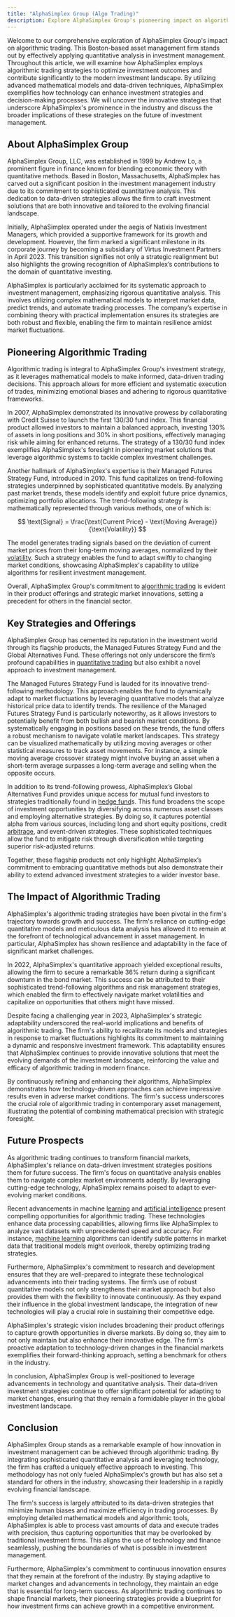 ```yaml
---
title: "AlphaSimplex Group (Algo Trading)"
description: Explore AlphaSimplex Group's pioneering impact on algorithmic trading, utilizing quantitative analysis to optimize investment strategies. This Boston-based firm, established in 1999, employs advanced mathematical models for dynamic market adaptation, emphasizing systematic and data-driven investment techniques. Learn how AlphaSimplex's flagship products, like the Managed Futures Strategy Fund, capture market trends and diversify portfolios, positioning the firm as a leader in quantitative asset management and setting a benchmark for innovation in financial markets.
---
```






Welcome to our comprehensive exploration of AlphaSimplex Group's impact on algorithmic trading. This Boston-based asset management firm stands out by effectively applying quantitative analysis in investment management. Throughout this article, we will examine how AlphaSimplex employs algorithmic trading strategies to optimize investment outcomes and contribute significantly to the modern investment landscape. By utilizing advanced mathematical models and data-driven techniques, AlphaSimplex exemplifies how technology can enhance investment strategies and decision-making processes. We will uncover the innovative strategies that underscore AlphaSimplex's prominence in the industry and discuss the broader implications of these strategies on the future of investment management.


## About AlphaSimplex Group

AlphaSimplex Group, LLC, was established in 1999 by Andrew Lo, a prominent figure in finance known for blending economic theory with quantitative methods. Based in Boston, Massachusetts, AlphaSimplex has carved out a significant position in the investment management industry due to its commitment to sophisticated quantitative analysis. This dedication to data-driven strategies allows the firm to craft investment solutions that are both innovative and tailored to the evolving financial landscape.

Initially, AlphaSimplex operated under the aegis of Natixis Investment Managers, which provided a supportive framework for its growth and development. However, the firm marked a significant milestone in its corporate journey by becoming a subsidiary of Virtus Investment Partners in April 2023. This transition signifies not only a strategic realignment but also highlights the growing recognition of AlphaSimplex’s contributions to the domain of quantitative investing.

AlphaSimplex is particularly acclaimed for its systematic approach to investment management, emphasizing rigorous quantitative analysis. This involves utilizing complex mathematical models to interpret market data, predict trends, and automate trading processes. The company’s expertise in combining theory with practical implementation ensures its strategies are both robust and flexible, enabling the firm to maintain resilience amidst market fluctuations.


## Pioneering Algorithmic Trading

Algorithmic trading is integral to AlphaSimplex Group's investment strategy, as it leverages mathematical models to make informed, data-driven trading decisions. This approach allows for more efficient and systematic execution of trades, minimizing emotional biases and adhering to rigorous quantitative frameworks.

In 2007, AlphaSimplex demonstrated its innovative prowess by collaborating with Credit Suisse to launch the first 130/30 fund index. This financial product allowed investors to maintain a balanced approach, investing 130% of assets in long positions and 30% in short positions, effectively managing risk while aiming for enhanced returns. The strategy of a 130/30 fund index exemplifies AlphaSimplex's foresight in pioneering market solutions that leverage algorithmic systems to tackle complex investment challenges.

Another hallmark of AlphaSimplex's expertise is their Managed Futures Strategy Fund, introduced in 2010. This fund capitalizes on trend-following strategies underpinned by sophisticated quantitative models. By analyzing past market trends, these models identify and exploit future price dynamics, optimizing portfolio allocations. The trend-following strategy is mathematically represented through various methods, one of which is:

$$
\text{Signal} = \frac{\text{Current Price} - \text{Moving Average}}{\text{Volatility}}
$$

The model generates trading signals based on the deviation of current market prices from their long-term moving averages, normalized by their [volatility](/wiki/volatility-trading-strategies). Such a strategy enables the fund to adapt swiftly to changing market conditions, showcasing AlphaSimplex's capability to utilize algorithms for resilient investment management.

Overall, AlphaSimplex Group's commitment to [algorithmic trading](/wiki/algorithmic-trading) is evident in their product offerings and strategic market innovations, setting a precedent for others in the financial sector.


## Key Strategies and Offerings

AlphaSimplex Group has cemented its reputation in the investment world through its flagship products, the Managed Futures Strategy Fund and the Global Alternatives Fund. These offerings not only underscore the firm’s profound capabilities in [quantitative trading](/wiki/quantitative-trading) but also exhibit a novel approach to investment management.

The Managed Futures Strategy Fund is lauded for its innovative trend-following methodology. This approach enables the fund to dynamically adapt to market fluctuations by leveraging quantitative models that analyze historical price data to identify trends. The resilience of the Managed Futures Strategy Fund is particularly noteworthy, as it allows investors to potentially benefit from both bullish and bearish market conditions. By systematically engaging in positions based on these trends, the fund offers a robust mechanism to navigate volatile market landscapes. This strategy can be visualized mathematically by utilizing moving averages or other statistical measures to track asset movements. For instance, a simple moving average crossover strategy might involve buying an asset when a short-term average surpasses a long-term average and selling when the opposite occurs.

In addition to its trend-following prowess, AlphaSimplex’s Global Alternatives Fund provides unique access for mutual fund investors to strategies traditionally found in [hedge fund](/wiki/hedge-fund-trading-strategies)s. This fund broadens the scope of investment opportunities by diversifying across numerous asset classes and employing alternative strategies. By doing so, it captures potential alpha from various sources, including long and short equity positions, credit [arbitrage](/wiki/arbitrage), and event-driven strategies. These sophisticated techniques allow the fund to mitigate risk through diversification while targeting superior risk-adjusted returns.

Together, these flagship products not only highlight AlphaSimplex’s commitment to embracing quantitative methods but also demonstrate their ability to extend advanced investment strategies to a wider investor base.


## The Impact of Algorithmic Trading

AlphaSimplex's algorithmic trading strategies have been pivotal in the firm's trajectory towards growth and success. The firm's reliance on cutting-edge quantitative models and meticulous data analysis has allowed it to remain at the forefront of technological advancement in asset management. In particular, AlphaSimplex has shown resilience and adaptability in the face of significant market challenges.

In 2022, AlphaSimplex's quantitative approach yielded exceptional results, allowing the firm to secure a remarkable 36% return during a significant downturn in the bond market. This success can be attributed to their sophisticated trend-following algorithms and risk management strategies, which enabled the firm to effectively navigate market volatilities and capitalize on opportunities that others might have missed.

Despite facing a challenging year in 2023, AlphaSimplex's strategic adaptability underscored the real-world implications and benefits of algorithmic trading. The firm's ability to recalibrate its models and strategies in response to market fluctuations highlights its commitment to maintaining a dynamic and responsive investment framework. This adaptability ensures that AlphaSimplex continues to provide innovative solutions that meet the evolving demands of the investment landscape, reinforcing the value and efficacy of algorithmic trading in modern finance.

By continuously refining and enhancing their algorithms, AlphaSimplex demonstrates how technology-driven approaches can achieve impressive results even in adverse market conditions. The firm's success underscores the crucial role of algorithmic trading in contemporary asset management, illustrating the potential of combining mathematical precision with strategic foresight.


## Future Prospects

As algorithmic trading continues to transform financial markets, AlphaSimplex's reliance on data-driven investment strategies positions them for future success. The firm's focus on quantitative analysis enables them to navigate complex market environments adeptly. By leveraging cutting-edge technology, AlphaSimplex remains poised to adapt to ever-evolving market conditions. 

Recent advancements in machine l[earning](/wiki/earning-announcement) and [artificial intelligence](/wiki/ai-artificial-intelligence) present compelling opportunities for algorithmic trading. These technologies enhance data processing capabilities, allowing firms like AlphaSimplex to analyze vast datasets with unprecedented speed and accuracy. For instance, [machine learning](/wiki/machine-learning) algorithms can identify subtle patterns in market data that traditional models might overlook, thereby optimizing trading strategies.

Furthermore, AlphaSimplex's commitment to research and development ensures that they are well-prepared to integrate these technological advancements into their trading systems. The firm’s use of robust quantitative models not only strengthens their market approach but also provides them with the flexibility to innovate continuously. As they expand their influence in the global investment landscape, the integration of new technologies will play a crucial role in sustaining their competitive edge.

AlphaSimplex's strategic vision includes broadening their product offerings to capture growth opportunities in diverse markets. By doing so, they aim to not only maintain but also enhance their innovative edge. The firm's proactive adaptation to technology-driven changes in the financial markets exemplifies their forward-thinking approach, setting a benchmark for others in the industry.

In conclusion, AlphaSimplex Group is well-positioned to leverage advancements in technology and quantitative analysis. Their data-driven investment strategies continue to offer significant potential for adapting to market changes, ensuring that they remain a formidable player in the global investment landscape.


## Conclusion

AlphaSimplex Group stands as a remarkable example of how innovation in investment management can be achieved through algorithmic trading. By integrating sophisticated quantitative analysis and leveraging technology, the firm has crafted a uniquely effective approach to investing. This methodology has not only fueled AlphaSimplex's growth but has also set a standard for others in the industry, showcasing their leadership in a rapidly evolving financial landscape. 

The firm's success is largely attributed to its data-driven strategies that minimize human biases and maximize efficiency in trading processes. By employing detailed mathematical models and algorithmic tools, AlphaSimplex is able to process vast amounts of data and execute trades with precision, thus capturing opportunities that may be overlooked by traditional investment firms. This aligns the use of technology and finance seamlessly, pushing the boundaries of what is possible in investment management.

Furthermore, AlphaSimplex's commitment to continuous innovation ensures that they remain at the forefront of the industry. By staying adaptive to market changes and advancements in technology, they maintain an edge that is essential for long-term success. As algorithmic trading continues to shape financial markets, their pioneering strategies provide a blueprint for how investment firms can achieve growth in a competitive environment.


